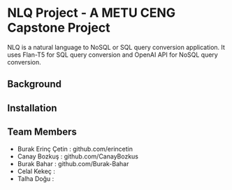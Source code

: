 # NLQ Project - A METU CENG Capstone Project

NLQ is a natural language to NoSQL or SQL query conversion application. It uses Flan-T5 for SQL query conversion and OpenAI API for NoSQL query conversion.

## Background

## Installation


## Team Members

- Burak Erinç Çetin : github.com/erincetin
- Canay Bozkuş : github.com/CanayBozkus
- Burak Bahar : github.com/Burak-Bahar
- Celal Kekeç :
- Talha Doğu :

